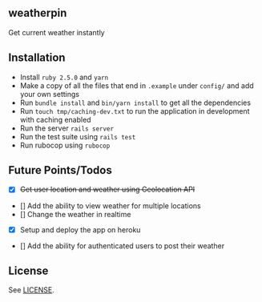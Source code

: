 weatherpin
---

Get current weather instantly

## Installation

- Install `ruby 2.5.0` and `yarn`
- Make a copy of all the files that end in `.example` under `config/` and add your own settings
- Run `bundle install` and `bin/yarn install` to get all the dependencies
- Run `touch tmp/caching-dev.txt` to run the application in development with caching enabled
- Run the server `rails server`
- Run the test suite using `rails test`
- Run rubocop using `rubocop`


## Future Points/Todos
- [X] ~~Get user location and weather using Geolocation API~~
- [] Add the ability to view weather for multiple locations
- [] Change the weather in realtime
- [X] Setup and deploy the app on heroku
- [] Add the ability for authenticated users to post their weather

## License
See [LICENSE](https://github.com/aonemd/weatherpin/blob/master/LICENSE).

